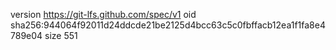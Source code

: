 version https://git-lfs.github.com/spec/v1
oid sha256:944064f92011d24ddcde21be2125d4bcc63c5c0fbffacb12ea1f1fa8e4789e04
size 551
